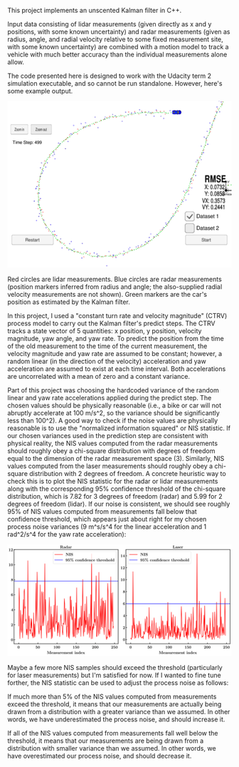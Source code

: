 [//]: # (Image References) 
[ukf_tracking]: ./ukf_tracking.png
[NIS]: ./postprocess_NIS/NIS.png

This project implements an unscented Kalman filter in C++. 

Input data consisting of lidar measurements (given directly as
x and y positions, with some known uncertainty) and radar
measurements (given as radius, angle, and radial velocity 
relative to some fixed measurement site, with some known uncertainty)
are combined with a motion model to track a vehicle with much better
accuracy than the individual measurements alone allow.

The code presented here is designed to work with the
Udacity term 2 simulation executable, and so cannot be run standalone.
However, here's some example output.  

![Tracking car with UKF][ukf_tracking]

Red circles are lidar measurements.
Blue circles are radar measurements (position markers inferred from radius and angle; 
the also-supplied radial velocity measurements are not shown).
Green markers are the car's position as estimated by the Kalman filter.

In this project, I used a "constant turn rate and velocity magnitude" (CTRV)
process model to carry out the Kalman filter's predict steps.  The CTRV 
tracks a state vector of 5 quantities:  x position, y position, velocity magnitude,
yaw angle, and yaw rate.  To predict the position from the time of the old measurement
to the time of the current measurement, the velocity magnitude and yaw rate are 
assumed to be constant; however, a random linear (in the direction of the velocity) 
acceleration and yaw acceleration are assumed to exist at each time interval. 
Both accelerations are uncorrelated with a mean of zero and a constant variance.

Part of this project was choosing the hardcoded 
variance of the random linear and yaw rate accelerations 
applied during the predict step.  The chosen values should be 
physically reasonable (i.e., a bike or car will not abruptly accelerate at 100 m/s^2, 
so the variance should be significantly less than 100^2).  A good way to check if 
the noise values are physically reasonable is to use the "normalized information squared"
or NIS statistic.  If our chosen variances used in the prediction
step are consistent with physical reality, the NIS values computed from the radar measurements 
should roughly obey a chi-square distribution with degrees of freedom equal
to the dimension of the radar
measurement space (3).
Similarly, NIS values computed from the laser measurements should roughly obey
a chi-square distribution with 2 degrees of freedom.
A concrete heuristic way to check this is to plot the NIS statistic for the 
radar or lidar measurements along with the corresponding 95% confidence threshold
of the chi-square distribution, which is 7.82 for 3 degrees of freedom (radar) 
and 5.99 for 2 degrees of freedom (lidar).  If our noise is consistent, we should 
see roughly 95% of NIS values computed from measurements fall below that
confidence threshold, which appears just about right for my chosen process
noise variances (9 m^s/s^4 for the linear acceleration and 1 rad^2/s^4 for the
yaw rate acceleration):

![NIS values][NIS]

Maybe a few more NIS samples should exceed the threshold (particularly for 
laser measurements) but I'm satisfied for now.  If I wanted to fine tune forther,
the NIS statistic can be used to adjust the process noise as follows:

If much more than 5% of the NIS values computed from measurements exceed the threshold,
it means that our measurements are actually being drawn from a distribution with
a greater variance than we assumed.  In other words, we have underestimated the process
noise, and should increase it.  

If all of the NIS values computed from measurements
fall well below the threshold, it means that our measurements are being drawn from 
a distribution with smaller variance than we assumed.  In other words, we have 
overestimated our process noise, and should decrease it.


